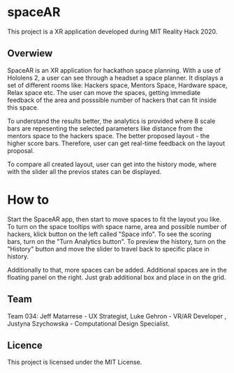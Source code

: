 # spaceAR
This project is a XR application developed during MIT Reality Hack 2020. 

## Overwiew
SpaceAR is an XR application for hackathon space planning. With a use of Hololens 2, a user can see through a headset a space planner. It displays a set of different rooms like: Hackers space, Mentors Space, Hardware space, Relax space etc. The user can move the spaces, getting immediate feedback of the area and posssible number of hackers that can fit inside this space.

To understand the results better, the analytics is provided where 8 scale bars are repesenting the selected parameters like distance from the mentors space to the hackers space. The better proposed layout - the higher score bars. Therefore, user can get real-time feedback on the layout proposal. 

To compare all created layout, user can get into the history mode, where with the slider all the previos states can be displayed. 

# How to
Start the SpaceAR app, then start to move spaces to fit the layout you like. To turn on the space tooltips with space name, area and possible number of hackers, klick button on the left called "Space info". To see the scoring bars, turn on the "Turn Analytics button". To preview the history, turn on the "History" button and move the slider to travel back to specific place in history.

Additionally to that, more spaces can be added. Additional spaces are in the floating panel on the right. Just grab additional box and place in on the grid. 

## Team
Team 034: Jeff Matarrese - UX Strategist, Luke Gehron - VR/AR Developer , Justyna Szychowska - Computational Design Specialist. 

## Licence

This project is licensed under the MIT License.
